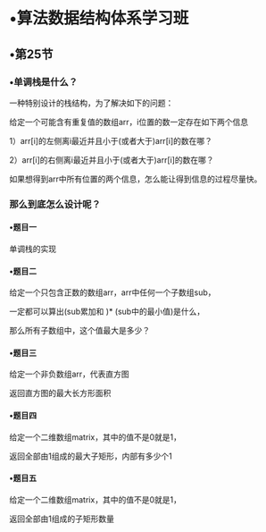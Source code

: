 # •算法数据结构体系学习班

## •第25节

### •单调栈是什么？

一种特别设计的栈结构，为了解决如下的问题：

给定一个可能含有重复值的数组arr，i位置的数一定存在如下两个信息

1）arr[i]的左侧离i最近并且小于(或者大于)arr[i]的数在哪？

2）arr[i]的右侧离i最近并且小于(或者大于)arr[i]的数在哪？

如果想得到arr中所有位置的两个信息，怎么能让得到信息的过程尽量快。

### 那么到底怎么设计呢？

#### •题目一

单调栈的实现

#### •题目二

给定一个只包含正数的数组arr，arr中任何一个子数组sub，

一定都可以算出(sub累加和 )* (sub中的最小值)是什么，

那么所有子数组中，这个值最大是多少？

#### •题目三

给定一个非负数组arr，代表直方图

返回直方图的最大长方形面积

#### •题目四

给定一个二维数组matrix，其中的值不是0就是1，

返回全部由1组成的最大子矩形，内部有多少个1

#### •题目五

给定一个二维数组matrix，其中的值不是0就是1，

返回全部由1组成的子矩形数量